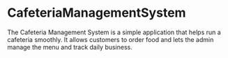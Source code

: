 # CafeteriaManagementSystem
The Cafeteria Management System is a simple application that helps run a cafeteria smoothly. It allows customers to order food and lets the admin manage the menu and track daily business.
